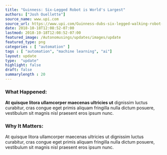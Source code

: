 ```yaml
---
title: "Guinness: Six-Legged Robot is World's Largest"
authors: ["Josh Ouellette"]
source_name: www.upi.com
source_url: https://www.upi.com/Guinness-dubs-six-legged-walking-robot-the-worlds-largest/7151537206326/
date: 2018-10-18T12:08:52-07:00
lastmod: 2018-10-18T12:08:52-07:00
featured_image: /Autonomusings/updates/images/update
featured_type: png
categories : [ "automation" ]
tags : [ "automation", "machine learning", "ai"]
layout: update
type:  "update"
highlight: false
draft: false
summarylength : 20
---
```


### What Happened:
**At quisque litora ullamcorper maecenas ultricies ut** dignissim luctus curabitur, cras congue eget primis aliquam fringilla nulla dictum posuere, vestibulum sit magnis nisl praesent eros ipsum nunc.

### Why It Matters:
At quisque litora ullamcorper maecenas ultricies ut dignissim luctus curabitur, cras congue eget primis aliquam fringilla nulla dictum posuere, vestibulum sit magnis nisl praesent eros ipsum nunc.
